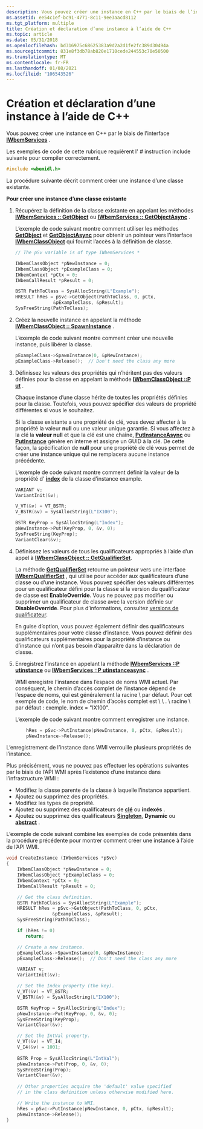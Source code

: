 ```yaml
---
description: Vous pouvez créer une instance en C++ par le biais de l’interface IWbemServices.
ms.assetid: ee54c1ef-bc91-4771-8c11-9ee3aacd8112
ms.tgt_platform: multiple
title: Création et déclaration d’une instance à l’aide de C++
ms.topic: article
ms.date: 05/31/2018
ms.openlocfilehash: bd316975c68625383a9d2a2d1fe2fc389d30494a
ms.sourcegitcommit: 831e8f3db78ab820e1710cede244553c70e50500
ms.translationtype: MT
ms.contentlocale: fr-FR
ms.lasthandoff: 01/08/2021
ms.locfileid: "106543526"
---
```

# <a name="creating-and-declaring-an-instance-using-c"></a>Création et déclaration d’une instance à l’aide de C++

Vous pouvez créer une instance en C++ par le biais de l’interface [**IWbemServices**](/windows/desktop/api/WbemCli/nn-wbemcli-iwbemservices) .

Les exemples de code de cette rubrique requièrent l' \# instruction include suivante pour compiler correctement.


```C++
#include <wbemidl.h>
```



La procédure suivante décrit comment créer une instance d’une classe existante.

**Pour créer une instance d’une classe existante**

1.  Récupérez la définition de la classe existante en appelant les méthodes [**IWbemServices :: GetObject**](/windows/desktop/api/WbemCli/nf-wbemcli-iwbemservices-getobject) ou [**IWbemServices :: GetObjectAsync**](/windows/desktop/api/WbemCli/nf-wbemcli-iwbemservices-getobjectasync) .

    L’exemple de code suivant montre comment utiliser les méthodes [**GetObject**](/windows/desktop/api/WbemCli/nf-wbemcli-iwbemservices-getobject) et [**GetObjectAsync**](/windows/desktop/api/WbemCli/nf-wbemcli-iwbemservices-getobjectasync) pour obtenir un pointeur vers l’interface [**IWbemClassObject**](/windows/desktop/api/WbemCli/nn-wbemcli-iwbemclassobject) qui fournit l’accès à la définition de classe.

    ```C++
    // The pSv variable is of type IWbemServices *

    IWbemClassObject *pNewInstance = 0;
    IWbemClassObject *pExampleClass = 0;
    IWbemContext *pCtx = 0;
    IWbemCallResult *pResult = 0;

    BSTR PathToClass = SysAllocString(L"Example");
    HRESULT hRes = pSvc->GetObject(PathToClass, 0, pCtx, 
                  &pExampleClass, &pResult);
    SysFreeString(PathToClass);
    ```

    

2.  Créez la nouvelle instance en appelant la méthode [**IWbemClassObject :: SpawnInstance**](/windows/desktop/api/WbemCli/nf-wbemcli-iwbemclassobject-spawninstance) .

    L’exemple de code suivant montre comment créer une nouvelle instance, puis libérer la classe.

    ```C++
    pExampleClass->SpawnInstance(0, &pNewInstance);
    pExampleClass->Release();  // Don't need the class any more
    ```

    

3.  Définissez les valeurs des propriétés qui n’héritent pas des valeurs définies pour la classe en appelant la méthode [**IWbemClassObject ::P ut**](/windows/desktop/api/WbemCli/nf-wbemcli-iwbemclassobject-put) .

    Chaque instance d’une classe hérite de toutes les propriétés définies pour la classe. Toutefois, vous pouvez spécifier des valeurs de propriété différentes si vous le souhaitez.

    Si la classe existante a une propriété de clé, vous devez affecter à la propriété la valeur **null** ou une valeur unique garantie. Si vous affectez à la clé la **valeur null** et que la clé est une chaîne, [**PutInstanceAsync**](/windows/desktop/api/WbemCli/nf-wbemcli-iwbemservices-putinstanceasync) ou [**PutInstance**](/windows/desktop/api/WbemCli/nf-wbemcli-iwbemservices-putinstance) génère en interne et assigne un GUID à la clé. De cette façon, la spécification de **null** pour une propriété de clé vous permet de créer une instance unique qui ne remplacera aucune instance précédente.

    L’exemple de code suivant montre comment définir la valeur de la propriété d' [**index**](swbemrefreshableitem-index.md) de la classe d’instance example.

    ```C++
    VARIANT v;
    VariantInit(&v);

    V_VT(&v) = VT_BSTR;
    V_BSTR(&v) = SysAllocString(L"IX100");

    BSTR KeyProp = SysAllocString(L"Index");
    pNewInstance->Put(KeyProp, 0, &v, 0);
    SysFreeString(KeyProp);
    VariantClear(&v);
    ```

    

4.  Définissez les valeurs de tous les qualificateurs appropriés à l’aide d’un appel à [**IWbemClassObject :: GetQualifierSet**](/windows/desktop/api/WbemCli/nf-wbemcli-iwbemclassobject-getqualifierset).

    La méthode [**GetQualifierSet**](/windows/desktop/api/WbemCli/nf-wbemcli-iwbemclassobject-getqualifierset) retourne un pointeur vers une interface [**IWbemQualifierSet**](/windows/desktop/api/Wbemcli/nn-wbemcli-iwbemqualifierset) , qui utilise pour accéder aux qualificateurs d’une classe ou d’une instance. Vous pouvez spécifier des valeurs différentes pour un qualificateur défini pour la classe si la version du qualificateur de classe est **EnableOverride**. Vous ne pouvez pas modifier ou supprimer un qualificateur de classe avec la version définie sur **DisableOverride**. Pour plus d’informations, consultez [versions de qualificateur](qualifier-flavors.md).

    En guise d’option, vous pouvez également définir des qualificateurs supplémentaires pour votre classe d’instance. Vous pouvez définir des qualificateurs supplémentaires pour la propriété d’instance ou d’instance qui n’ont pas besoin d’apparaître dans la déclaration de classe.

5.  Enregistrez l’instance en appelant la méthode [**IWbemServices ::P utinstance**](/windows/desktop/api/WbemCli/nf-wbemcli-iwbemservices-putinstance) ou [**IWbemServices ::P utinstanceasync**](/windows/desktop/api/WbemCli/nf-wbemcli-iwbemservices-putinstanceasync) .

    WMI enregistre l’instance dans l’espace de noms WMI actuel. Par conséquent, le chemin d’accès complet de l’instance dépend de l’espace de noms, qui est généralement la racine \\ par défaut. Pour cet exemple de code, le nom de chemin d’accès complet est \\ \\ . \\ racine \\ par défaut : exemple. index = "IX100".

    L’exemple de code suivant montre comment enregistrer une instance.

    ```C++
        hRes = pSvc->PutInstance(pNewInstance, 0, pCtx, &pResult);
        pNewInstance->Release();
    ```

    

L’enregistrement de l’instance dans WMI verrouille plusieurs propriétés de l’instance.

Plus précisément, vous ne pouvez pas effectuer les opérations suivantes par le biais de l’API WMI après l’existence d’une instance dans l’infrastructure WMI :

-   Modifiez la classe parente de la classe à laquelle l’instance appartient.
-   Ajoutez ou supprimez des propriétés.
-   Modifiez les types de propriété.
-   Ajoutez ou supprimez des qualificateurs de [**clé**](standard-qualifiers.md) ou **indexés** .
-   Ajoutez ou supprimez des qualificateurs [**Singleton**](standard-wmi-qualifiers.md), **Dynamic** ou [**abstract**](standard-qualifiers.md) .

L’exemple de code suivant combine les exemples de code présentés dans la procédure précédente pour montrer comment créer une instance à l’aide de l’API WMI.


```C++
void CreateInstance (IWbemServices *pSvc)
{
    IWbemClassObject *pNewInstance = 0;
    IWbemClassObject *pExampleClass = 0;
    IWbemContext *pCtx = 0;
    IWbemCallResult *pResult = 0;

    // Get the class definition.
    BSTR PathToClass = SysAllocString(L"Example");
    HRESULT hRes = pSvc->GetObject(PathToClass, 0, pCtx, 
                 &pExampleClass, &pResult);
    SysFreeString(PathToClass);

    if (hRes != 0)
       return;

    // Create a new instance.
    pExampleClass->SpawnInstance(0, &pNewInstance);
    pExampleClass->Release();  // Don't need the class any more

    VARIANT v;
    VariantInit(&v);

    // Set the Index property (the key).
    V_VT(&v) = VT_BSTR;
    V_BSTR(&v) = SysAllocString(L"IX100");

    BSTR KeyProp = SysAllocString(L"Index");
    pNewInstance->Put(KeyProp, 0, &v, 0);
    SysFreeString(KeyProp);
    VariantClear(&v);

    // Set the IntVal property.
    V_VT(&v) = VT_I4;
    V_I4(&v) = 1001;  
    
    BSTR Prop = SysAllocString(L"IntVal");
    pNewInstance->Put(Prop, 0, &v, 0);
    SysFreeString(Prop);
    VariantClear(&v);    
    
    // Other properties acquire the 'default' value specified
    // in the class definition unless otherwise modified here.

    // Write the instance to WMI. 
    hRes = pSvc->PutInstance(pNewInstance, 0, pCtx, &pResult);
    pNewInstance->Release();
}
```



 

 



